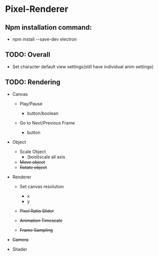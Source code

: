 # Pixel-Renderer

## Npm installation command:
- npm install --save-dev electron

## TODO: Overall
- Set character default view settings(still have individual anim settings)

## TODO: Rendering
- Canvas

    - Play/Pause
        - button/boolean

    - Go to Next/Previous Frame
        - button

- Object
    - Scale Object
        - (bool)scale all axis
    - ~~Move object~~
    - ~~Rotate object~~

- Renderer
    - Set canvas resolution 
        - x
        - y

    - ~~Pixel Ratio Slider~~

    - ~~Animation Timescale~~
    
    - ~~Frame Sampling~~

- ~~Camera~~


- Shader
